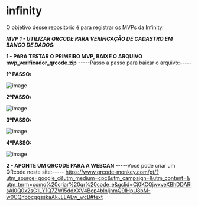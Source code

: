 # infinity
O objetivo desse repositório é para registrar os MVPs da Infinity.

_**MVP 1 - UTILIZAR QRCODE PARA VERIFICAÇÃO DE CADASTRO EM BANCO DE DADOS:**_

   **1 - PARA TESTAR O PRIMEIRO MVP, BAIXE O ARQUIVO mvp_verificador_qrcode.zip**
      -----Passo a passo para baixar o arquivo:-----

   **1º PASSO:**

   ![image](https://user-images.githubusercontent.com/63523841/185417566-922bc131-bbda-475e-8e1d-65e5174345ed.png)


   **2ºPASSO:**

   ![image](https://user-images.githubusercontent.com/63523841/185417697-360a55a4-98b3-4ede-9a86-96177e655742.png)


   **3ºPASSO:**

   ![image](https://user-images.githubusercontent.com/63523841/185417884-00cd7b15-9252-422c-9894-f7f263302712.png)


   **4ºPASSO:**

   ![image](https://user-images.githubusercontent.com/63523841/185418035-25acb2b8-d943-4bf2-93d9-32ce521dc8ef.png)
      
   **2 - APONTE UM QRCODE PARA A WEBCAN**
      -----Você pode criar um QRcode neste site:-----
 https://www.qrcode-monkey.com/pt/?utm_source=google_c&utm_medium=cpc&utm_campaign=&utm_content=&utm_term=como%20criar%20qr%20code_e&gclid=Cj0KCQjwxveXBhDDARIsAI0Q0x2sG1LY1Q7ZWI5ddXXV4Bcp4blnljnmQ9IHpU8bM-w0CQnbbcggsskaAkJLEALw_wcB#text
